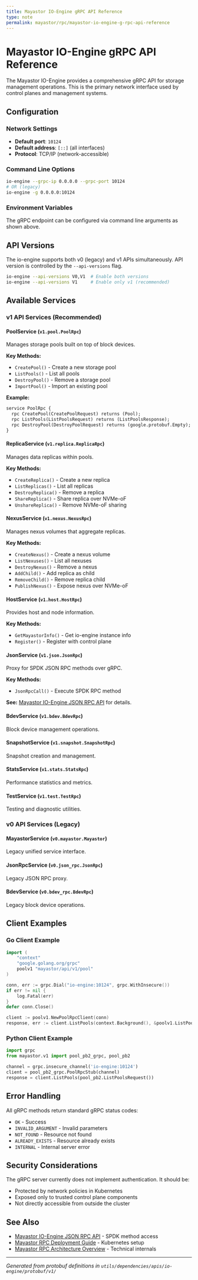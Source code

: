 ```yaml
---
title: Mayastor IO-Engine gRPC API Reference
type: note
permalink: mayastor/rpc/mayastor-io-engine-g-rpc-api-reference
---
```


# Mayastor IO-Engine gRPC API Reference

The Mayastor IO-Engine provides a comprehensive gRPC API for storage management operations. This is the primary network interface used by control planes and management systems.

## Configuration

### Network Settings
- **Default port**: `10124`
- **Default address**: `[::]` (all interfaces)
- **Protocol**: TCP/IP (network-accessible)

### Command Line Options
```bash
io-engine --grpc-ip 0.0.0.0 --grpc-port 10124
# OR (legacy)
io-engine -g 0.0.0.0:10124
```

### Environment Variables
The gRPC endpoint can be configured via command line arguments as shown above.

## API Versions

The io-engine supports both v0 (legacy) and v1 APIs simultaneously. API version is controlled by the `--api-versions` flag.

```bash
io-engine --api-versions V0,V1  # Enable both versions
io-engine --api-versions V1     # Enable only v1 (recommended)
```

## Available Services

### v1 API Services (Recommended)

#### PoolService (`v1.pool.PoolRpc`)
Manages storage pools built on top of block devices.

**Key Methods:**
- `CreatePool()` - Create a new storage pool
- `ListPools()` - List all pools
- `DestroyPool()` - Remove a storage pool
- `ImportPool()` - Import an existing pool

**Example:**
```protobuf
service PoolRpc {
  rpc CreatePool(CreatePoolRequest) returns (Pool);
  rpc ListPools(ListPoolsRequest) returns (ListPoolsResponse);
  rpc DestroyPool(DestroyPoolRequest) returns (google.protobuf.Empty);
}
```

#### ReplicaService (`v1.replica.ReplicaRpc`)
Manages data replicas within pools.

**Key Methods:**
- `CreateReplica()` - Create a new replica
- `ListReplicas()` - List all replicas
- `DestroyReplica()` - Remove a replica
- `ShareReplica()` - Share replica over NVMe-oF
- `UnshareReplica()` - Remove NVMe-oF sharing

#### NexusService (`v1.nexus.NexusRpc`)
Manages nexus volumes that aggregate replicas.

**Key Methods:**
- `CreateNexus()` - Create a nexus volume
- `ListNexuses()` - List all nexuses
- `DestroyNexus()` - Remove a nexus
- `AddChild()` - Add replica as child
- `RemoveChild()` - Remove replica child
- `PublishNexus()` - Expose nexus over NVMe-oF

#### HostService (`v1.host.HostRpc`)
Provides host and node information.

**Key Methods:**
- `GetMayastorInfo()` - Get io-engine instance info
- `Register()` - Register with control plane

#### JsonService (`v1.json.JsonRpc`) 
Proxy for SPDK JSON RPC methods over gRPC.

**Key Methods:**
- `JsonRpcCall()` - Execute SPDK RPC method

**See:** [Mayastor IO-Engine JSON RPC API](mayastor-io-engine-jsonrpc-api#grpc-proxy) for details.

#### BdevService (`v1.bdev.BdevRpc`)
Block device management operations.

#### SnapshotService (`v1.snapshot.SnapshotRpc`)
Snapshot creation and management.

#### StatsService (`v1.stats.StatsRpc`)
Performance statistics and metrics.

#### TestService (`v1.test.TestRpc`)
Testing and diagnostic utilities.

### v0 API Services (Legacy)

#### MayastorService (`v0.mayastor.Mayastor`)
Legacy unified service interface.

#### JsonRpcService (`v0.json_rpc.JsonRpc`)
Legacy JSON RPC proxy.

#### BdevService (`v0.bdev_rpc.BdevRpc`)
Legacy block device operations.

## Client Examples

### Go Client Example
```go
import (
    "context"
    "google.golang.org/grpc"
    poolv1 "mayastor/api/v1/pool"
)

conn, err := grpc.Dial("io-engine:10124", grpc.WithInsecure())
if err != nil {
    log.Fatal(err)
}
defer conn.Close()

client := poolv1.NewPoolRpcClient(conn)
response, err := client.ListPools(context.Background(), &poolv1.ListPoolsRequest{})
```

### Python Client Example
```python
import grpc
from mayastor.v1 import pool_pb2_grpc, pool_pb2

channel = grpc.insecure_channel('io-engine:10124')
client = pool_pb2_grpc.PoolRpcStub(channel)
response = client.ListPools(pool_pb2.ListPoolsRequest())
```

## Error Handling

All gRPC methods return standard gRPC status codes:
- `OK` - Success
- `INVALID_ARGUMENT` - Invalid parameters
- `NOT_FOUND` - Resource not found
- `ALREADY_EXISTS` - Resource already exists
- `INTERNAL` - Internal server error

## Security Considerations

The gRPC server currently does not implement authentication. It should be:
- Protected by network policies in Kubernetes
- Exposed only to trusted control plane components
- Not directly accessible from outside the cluster

## See Also

- [Mayastor IO-Engine JSON RPC API](mayastor-io-engine-jsonrpc-api) - SPDK method access
- [Mayastor RPC Deployment Guide](mayastor-rpc-deployment-guide) - Kubernetes setup
- [Mayastor RPC Architecture Overview](mayastor-rpc-architecture-overview) - Technical internals

---

*Generated from protobuf definitions in `utils/dependencies/apis/io-engine/protobuf/v1/`*